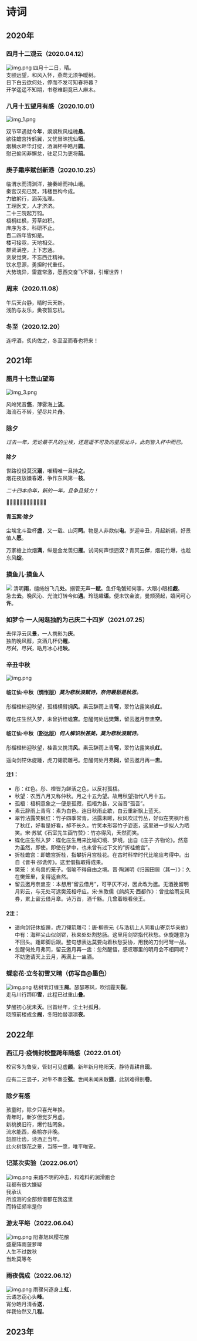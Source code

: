 # 诗词

## 2020年
### 四月十二观云（2020.04.12）
![img.png](watch-cloud.png)
四月十二日，晴。   
支颐远望，和风入怀，燕莺无须争暖树。   
日下白云欲何处，停而不发可知春将暮？   
开学遥遥不知期，书卷难翻竟已人麻木。  

### **八月十五望月有感（2020.10.01）**
![img_1.png](Mid-Autumn-and-National-Day.png)

双节罕遇就今**年**，飒飒秋风桂魄**悬**。  
欲往蟾宫抟鹤翼，又忧冒昧扰仙**垣**。  
烟横水畔华灯绽，酒满杯中皓月**圆**。  
慰己偷闲非懈怠，驻足只为更将**前**。  

### 庚子霜序赋创新港（2020.10.25）
临渭水而清渊洋，接秦岭而神山峨。  
秦宫汉苑已燹，玮楼巨构今成。  
力敏躬行，涵英泓理。  
工理医文，人才济济。  
二十三院起万钧。  
梧桐红枫，芳草如积。  
庠序为本，科研不止。  
百二四年皆如是。  
楼可接霓，天地相交。  
群贤满座，上下志通。  
贪泉觉爽，不忘西迁精神。  
饮水思源，勇担时代重任。  
大势瑰异，雷霆常激，愿西交奋飞不辍，引耀世界！  

### 周末（2020.11.08）
午后天台静，晴时云天新。  
浅酌与友乐，夤夜暂忘机。

### 冬至（2020.12.20）
连呼酒，炙肉佐之，冬至至而春也将来！

## 2021年

### 腊月十七登山望海
![img_3.png](Mountains-Sea.png)

风岭梵音**悠**，薄雾海上**流**。  
海流石不转，望尽片片**舟**。

### 除夕
_过去一年，无论最平凡的尘埃，还是遥不可及的星辰北斗，此刻皆入杯中而已。_
#### 除夕
世路役役莫沉**溺**，唯精唯一且持**之**。  
烟花夜放嫌春**迟**，争作东风第一**枝**。

_二十四本命年，新的一年，且争且努力！_

🐂🐂🐂🐂🐂🐂🐂🐂🐂🐂🐂🐂 

#### 青玉案·除夕 

尘埃北斗盈杯**盏**，又一载、山河**眄**。物是人非欻似**电**。岁迎辛丑，月起新朔，好景值人**愿**。 

万家檐上炊烟**满**，纵是金龙羡归**雁**。试问何声惊迥**汉**？青冥云**伴**，烟花竹爆，也趁东风**绽**。

### 摸鱼儿·摸鱼人
![](touch-fish.png)
清明**雨**，缱绻纷飞几**处**。搦管无声一**赋**。鱼虾龟蟹知何事，大眼小眼相**觑**。  
急去**去**。晚风沁、光流灯转今如**遇**。玲珑趣**语**。便未饮金波，曼颊漪起，嬉问可心**许**。

### 如梦令·一人闲逛独酌为己庆二十四岁（2021.07.25）
去伴浮云风**景**，一人携影为**庆**。  
独酌晚风醇，贪酒几杯仍**醒**。  
尽**兴**，尽**兴**，皓月冰心相**映**。  

### 辛丑中秋
![img.png](Mid-Autumn.png)
#### 临江仙·中秋（惆怅版）_莫为悲秋浪赋诗，奈何最愁是秋思。_
彤榴橙柿迎秋望，孤梧横臂拥**风**。素云辞雨上青**穹**，翠竹沾露笑枫**红**。

蝶化庄生然入梦，未曾折桂蟾**宫**。忽醒何处远樊**笼**，留云邀月奈盅**空**。


#### 临江仙·中秋（豁达版）_何人解识秋甚美，莫为悲秋浪赋诗。_
彤榴橙柿迎秋望，桂香又携清**风**。素云辞雨上青**穹**，翠竹沾露笑枫**红**。

遥向剑铓休旋踵，虎刀翎箭雕**弓**。忽醒何处月弗**同**，留云邀月再一**盅**。

#### 注1：
- 彤：红色。彤、橙皆为鲜活之色，以反衬孤梧。
- 秋望：农历八月又称仲秋。月之十五为望。故用秋望指代八月十五。
- 孤梧：梧桐意象之一便是孤寂，孤梧为甚，又谐音“孤吾”。
- 素云辞雨上青穹：素为白色。连日秋雨止歇，白云重新飘上蓝天。
- 翠竹沾露笑枫红：竹子四季常青，沾露未晞，秋风吹过竹丛，好似在笑枫叶惹了秋红，好看是好看，却不长久。竹笑本形容竹子姿态，这里进一步拟人为哂笑。宋·苏轼《石室先生画竹赞》：竹亦得风，夭然而笑。
- 蝶化庄生然入梦：蝶化庄生用来比喻幻境、梦境，出自《庄子·齐物论》。然意为虽然，即使。即使在梦中，也未曾有过下文的“折桂蟾宫”。
- 折桂蟾宫：即蟾宫折桂，指攀折月宫桂花。在古时科举时代比喻应考得中。出自《晋书·郤诜传》。这里借指取得成果。
- 樊笼：关鸟兽的笼子。借喻不得自由之境。晋·陶渊明《归园田居（其一）》：久在樊笼里，复得返自然。
- 留云邀月奈盅空：本想用“留云借月”，可平仄不对，因此改为邀。无酒挽留明月彩云，与无处可远樊笼相呼应。宋·朱敦儒《鹧鸪天·西都作》：曾批给雨支风券，累上留云借月章。诗万首，酒千觞。几曾着眼看侯王。
#### 2注：
- 遥向剑铓休旋踵，虎刀翎箭雕弓：唐·柳宗元《与浩初上人同看山寄京华亲故》中有：海畔尖山似剑铓，秋来处处割愁肠。这里用剑铓指代秋愁。休旋踵意为不回头。踵即脚后跟。整句想表达莫要向着秋愁妥协，用我的刀剑弓弩一战。
- 忽醒何处月弗同，留云邀月再一盅：忽然醒悟，感叹哪里的明月会不相同呢？不妨邀请天上云月，再满上一盅酒。

### 蝶恋花·立冬初雪又晴（仿写自@墨色）
![img.png](winter-snow-sun.png)
枯树茕灯缠玉**屑**。瑟瑟寒风，吹彻霾天**裂**。  
走马川行蹄印**雪**，此程已过重山**叠**。  

梦醒初心犹未**灭**。回首经年，尘土衬孤**月**。  
晓照前楼成金**阙**，冬阳始替凛凛**夜**。  



## 2022年

### 西江月·疫情封校暨跨年随感（2022.01.01）
校官多为鲁叟，管封可见虚**颜**。新年新月艳阳**天**，静待青耕自**现**。

应有二三竖子，对牛不奏空**弦**。世间未闻未散**筵**，此刻难得别**卷**。

### 除夕有感
孩童时，除夕只喜光年换。  
青年时，新岁但觉岁月虚。  
新桃换旧符，爆竹祛罔象。  
流水能西，桑榆亦非晚。  
韶颜壮齿，诗酒正当年。  
此火树银花之景，当陈一愿，唯平唯安。

### 记某次实验（2022.06.01）
![img.png](experiment.png)
来路不明的冲击，和难料的润滑跑合  
我都有很大嫌疑  
我承认  
所监测的全部频谱都在我这里  
而特征频率是你

### 游太平峪（2022.06.04）
![img.png](Taiping-mountain.png)
阳春旭风樱花酿  
盛夏阵雨菠萝啤  
人生不过数秋  
当赴莫等冬

### 雨夜偶成（2022.06.12）
![img.png](summer-rain.png)
雨骤何逐身上**虹**，  
云谲怎窃心头**峰**。  
宵分皓月清香**送**，  
伴我怡然又几**程**。  


## 2023年
